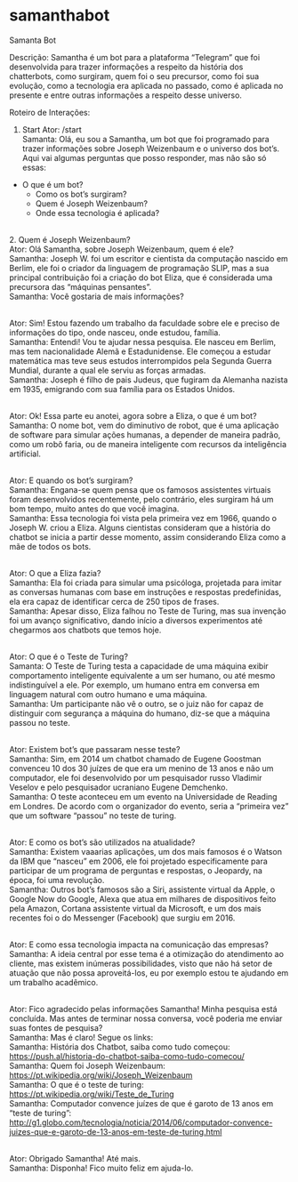 # samanthabot
Samanta Bot

Descrição: Samantha é um bot para a plataforma “Telegram” que foi desenvolvida para trazer informações a respeito da história dos chatterbots, como surgiram, quem foi o seu precursor, como foi sua evolução, como a tecnologia era aplicada no passado, como é aplicada no presente e entre outras informações a respeito desse universo.

Roteiro de Interações:
1.	Start
Ator: /start
<br>Samanta: Olá, eu sou a Samantha, um bot que foi programado para trazer informações sobre Joseph Weizenbaum e o universo dos bot’s. Aqui vai algumas perguntas que posso responder, mas não são só essas:
- O que é um bot?
	- Como os bot’s surgiram?
	- Quem é Joseph Weizenbaum?
	- Onde essa tecnologia é aplicada?
<br>
2.	Quem é Joseph Weizenbaum?
<br>Ator: Olá Samantha, sobre Joseph Weizenbaum, quem é ele?
<br>Samantha: Joseph W. foi um escritor e cientista da computação nascido em Berlim, ele foi o criador da linguagem de programação SLIP, mas a sua principal contribuição foi a criação do bot Eliza, que é considerada uma precursora das “máquinas pensantes”.
<br>Samantha: Você gostaria de mais informações?

<br>Ator: Sim! Estou fazendo um trabalho da faculdade sobre ele e preciso de informações do tipo, onde nasceu, onde estudou, família.
<br>Samantha: Entendi! Vou te ajudar nessa pesquisa. Ele nasceu em Berlim, mas tem nacionalidade Alemã e Estadunidense. Ele começou a estudar matemática mas teve seus estudos interrompidos pela Segunda Guerra Mundial, durante a qual ele serviu as forças armadas.
<br>Samantha: Joseph é filho de pais Judeus, que fugiram da Alemanha nazista em 1935, emigrando com sua família para os Estados Unidos.

<br>Ator: Ok! Essa parte eu anotei, agora sobre a Eliza, o que é um bot?
<br>Samantha: O nome bot, vem do diminutivo de robot, que é uma aplicação de software para simular ações humanas, a depender de maneira padrão, como um robô faria, ou de maneira inteligente com recursos da inteligência artificial.

<br>Ator: E quando os bot’s surgiram?
<br>Samantha: Engana-se quem pensa que os famosos assistentes virtuais foram desenvolvidos recentemente, pelo contrário, eles surgiram há um bom tempo, muito antes do que você imagina.
<br>Samantha: Essa tecnologia foi vista pela primeira vez em 1966, quando o Joseph W. criou a Eliza. Alguns cientistas consideram que a história do chatbot se inicia a partir desse momento, assim considerando Eliza como a mãe de todos os bots.

<br>Ator: O que a Eliza fazia?
<br>Samantha: Ela foi criada para simular uma psicóloga, projetada para imitar as conversas humanas com base em instruções e respostas predefinidas, ela era capaz de identificar cerca de 250 tipos de frases.
<br>Samantha: Apesar disso, Eliza falhou no Teste de Turing, mas sua invenção foi um avanço significativo, dando início a diversos experimentos até chegarmos aos chatbots que temos hoje.

<br>Ator: O que é o Teste de Turing?
<br>Samanta: O Teste de Turing testa a capacidade de uma máquina exibir comportamento inteligente equivalente a um ser humano, ou até mesmo indistinguível a ele. Por exemplo, um humano entra em conversa em linguagem natural com outro humano e uma máquina.
<br>Samantha: Um participante não vê o outro, se o juiz não for capaz de distinguir com segurança a máquina do humano, diz-se que a máquina passou no teste.

<br>Ator: Existem bot’s que passaram nesse teste?
<br>Samantha: Sim, em 2014 um chatbot chamado de Eugene Goostman convenceu 10 dos 30 juízes de que era um menino de 13 anos e não um computador, ele foi desenvolvido por um pesquisador russo Vladimir Veselov e pelo pesquisador ucraniano Eugene Demchenko.
<br>Samantha: O teste aconteceu em um evento na Universidade de Reading em Londres. De acordo com o organizador do evento, seria a “primeira vez” que um software “passou” no teste de turing.

<br>Ator: E como os bot’s são utilizados na atualidade?
<br>Samantha: Existem vaaarias aplicações, um dos mais famosos é o Watson da IBM que “nasceu” em 2006, ele foi projetado especificamente para participar de um programa de perguntas e respostas, o Jeopardy, na época, foi uma revolução.
<br>Samantha: Outros bot’s famosos são a Siri, assistente virtual da Apple, o Google Now do Google, Alexa que atua em milhares de dispositivos feito pela Amazon, Cortana assistente virtual da Microsoft, e um dos mais recentes foi o do Messenger (Facebook) que surgiu em 2016.

<br>Ator: E como essa tecnologia impacta na comunicação das empresas?
<br>Samantha: A ideia central por esse tema é a otimização do atendimento ao cliente, mas existem inúmeras possibilidades, visto que não há setor de atuação que não possa aproveitá-los, eu por exemplo estou te ajudando em um trabalho acadêmico.

<br>Ator: Fico agradecido pelas informações Samantha! Minha pesquisa está concluída. Mas antes de terminar nossa conversa, você poderia me enviar suas fontes de pesquisa?
<br>Samantha: Mas é claro! Segue os links:
<br>Samantha: História dos Chatbot, saiba como tudo começou: https://push.al/historia-do-chatbot-saiba-como-tudo-comecou/
<br>Samantha: Quem foi Joseph Weizenbaum: https://pt.wikipedia.org/wiki/Joseph_Weizenbaum
<br>Samantha: O que é o teste de turing: https://pt.wikipedia.org/wiki/Teste_de_Turing
<br>Samantha: Computador convence juízes de que é garoto de 13 anos em “teste de turing”: http://g1.globo.com/tecnologia/noticia/2014/06/computador-convence-juizes-que-e-garoto-de-13-anos-em-teste-de-turing.html

<br>Ator: Obrigado Samantha! Até mais.
<br>Samantha: Disponha! Fico muito feliz em ajuda-lo.
